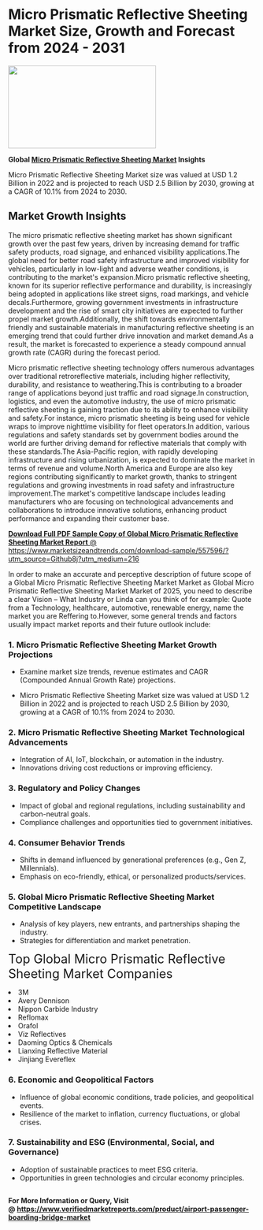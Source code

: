 <H1>Micro Prismatic Reflective Sheeting Market Size, Growth and Forecast from 2024 - 2031</H1><img class="aligncenter size-medium wp-image-584254" src="https://thirdeyenews.in/wp-content/uploads/2024/09/Global-Market-Research-300x168.jpeg" alt="" width="300" height="168" /><p><strong>Global&nbsp;<a href="https://www.marketsizeandtrends.com/download-sample/557596/?utm_source=Github8j?utm_medium=216">Micro Prismatic Reflective Sheeting Market</a> Insights</strong></p><p>Micro Prismatic Reflective Sheeting Market size was valued at USD 1.2 Billion in 2022 and is projected to reach USD 2.5 Billion by 2030, growing at a CAGR of 10.1% from 2024 to 2030.</p><p><h2>Market Growth Insights</h2> <p>The micro prismatic reflective sheeting market has shown significant growth over the past few years, driven by increasing demand for traffic safety products, road signage, and enhanced visibility applications.The global need for better road safety infrastructure and improved visibility for vehicles, particularly in low-light and adverse weather conditions, is contributing to the market's expansion.Micro prismatic reflective sheeting, known for its superior reflective performance and durability, is increasingly being adopted in applications like street signs, road markings, and vehicle decals.Furthermore, growing government investments in infrastructure development and the rise of smart city initiatives are expected to further propel market growth.Additionally, the shift towards environmentally friendly and sustainable materials in manufacturing reflective sheeting is an emerging trend that could further drive innovation and market demand.As a result, the market is forecasted to experience a steady compound annual growth rate (CAGR) during the forecast period.</p> <p><a href="#"></a></p> <p>Micro prismatic reflective sheeting technology offers numerous advantages over traditional retroreflective materials, including higher reflectivity, durability, and resistance to weathering.This is contributing to a broader range of applications beyond just traffic and road signage.In construction, logistics, and even the automotive industry, the use of micro prismatic reflective sheeting is gaining traction due to its ability to enhance visibility and safety.For instance, micro prismatic sheeting is being used for vehicle wraps to improve nighttime visibility for fleet operators.In addition, various regulations and safety standards set by government bodies around the world are further driving demand for reflective materials that comply with these standards.The Asia-Pacific region, with rapidly developing infrastructure and rising urbanization, is expected to dominate the market in terms of revenue and volume.North America and Europe are also key regions contributing significantly to market growth, thanks to stringent regulations and growing investments in road safety and infrastructure improvement.The market's competitive landscape includes leading manufacturers who are focusing on technological advancements and collaborations to introduce innovative solutions, enhancing product performance and expanding their customer base.<p><a href="#"></p><p><span class=""><strong>Download Full PDF Sample Copy of Global Micro Prismatic Reflective Sheeting Market Report</strong> @ <a href="https://www.marketsizeandtrends.com/download-sample/557596/?utm_source=Github8j?utm_medium=216" target="_blank">https://www.marketsizeandtrends.com/download-sample/557596/?utm_source=Github8j?utm_medium=216</a></span></p><p>In order to make an accurate and perceptive description of future scope of a Global&nbsp;Micro Prismatic Reflective Sheeting Market Market as Global&nbsp;Micro Prismatic Reflective Sheeting Market Market of 2025, you need to describe a clear Vision &ndash; What Industry or Linda can you think of for example: Quote from a Technology, healthcare, automotive, renewable energy, name the market you are Reffering to.However, some general trends and factors usually impact market reports and their future outlook include:</p><h3>1.&nbsp;<strong>Micro Prismatic Reflective Sheeting Market Growth Projections</strong></h3><ul><li>Examine market size trends, revenue estimates and CAGR (Compounded Annual Growth Rate) projections.</li><li><p>Micro Prismatic Reflective Sheeting Market size was valued at USD 1.2 Billion in 2022 and is projected to reach USD 2.5 Billion by 2030, growing at a CAGR of 10.1% from 2024 to 2030.</p></li></ul><h3>2.&nbsp;<strong>Micro Prismatic Reflective Sheeting Market Technological Advancements</strong></h3><ul><li>Integration of AI, IoT, blockchain, or automation in the industry.</li><li>Innovations driving cost reductions or improving efficiency.</li></ul><h3>3.&nbsp;<strong>Regulatory and Policy Changes</strong></h3><ul><li>Impact of global and regional regulations, including sustainability and carbon-neutral goals.</li><li>Compliance challenges and opportunities tied to government initiatives.</li></ul><h3>4.&nbsp;<strong>Consumer Behavior Trends</strong></h3><ul><li>Shifts in demand influenced by generational preferences (e.g., Gen Z, Millennials).</li><li>Emphasis on eco-friendly, ethical, or personalized products/services.</li></ul><h3>5.&nbsp;<strong>Global Micro Prismatic Reflective Sheeting Market Competitive Landscape</strong></h3><ul><li>Analysis of key players, new entrants, and partnerships shaping the industry.</li><li>Strategies for differentiation and market penetration.</li></ul><p data-pm-slice="1 1 []"><span style="color: inherit; font-family: inherit; font-size: 25px;">Top Global Micro Prismatic Reflective Sheeting Market Companies</span></p><div class="" data-test-id=""><p><li>3M</li><li> Avery Dennison</li><li> Nippon Carbide Industry</li><li> Reflomax</li><li> Orafol</li><li> Viz Reflectives</li><li> Daoming Optics & Chemicals</li><li> Lianxing Reflective Material</li><li> Jinjiang Evereflex</li></p></div><h3>6.&nbsp;<strong>Economic and Geopolitical Factors</strong></h3><ul><li>Influence of global economic conditions, trade policies, and geopolitical events.</li><li>Resilience of the market to inflation, currency fluctuations, or global crises.</li></ul><h3>7.&nbsp;<strong>Sustainability and ESG (Environmental, Social, and Governance)</strong></h3><ul><li>Adoption of sustainable practices to meet ESG criteria.</li><li>Opportunities in green technologies and circular economy principles.</li></ul><h2><strong style="font-size: 14px;">For More Information or Query, Visit @&nbsp;</strong><a style="background-color: #ffffff; font-size: 14px;" href="https://www.marketsizeandtrends.com/report/micro-prismatic-reflective-sheeting-market/" target="_blank">https://www.verifiedmarketreports.com/product/airport-passenger-boarding-bridge-market</a></h2>
